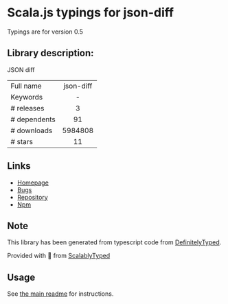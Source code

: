 
# Scala.js typings for json-diff

Typings are for version 0.5

## Library description:
JSON diff

|                    |                 |
| ------------------ | :-------------: |
| Full name          | json-diff |
| Keywords           | - |
| # releases         | 3 |
| # dependents       | 91 |
| # downloads        | 5984808 |
| # stars            | 11 |

## Links
- [Homepage](https://github.com/andreyvit/json-diff)
- [Bugs](https://github.com/andreyvit/json-diff/issues)
- [Repository](https://github.com/andreyvit/json-diff)
- [Npm](https://www.npmjs.com/package/json-diff)
    


## Note
This library has been generated from typescript code from [DefinitelyTyped](https://definitelytyped.org).

Provided with :purple_heart: from [ScalablyTyped](https://github.com/oyvindberg/ScalablyTyped)

## Usage
See [the main readme](../../readme.md) for instructions.


